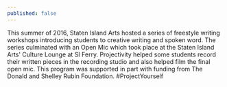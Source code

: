 ```yaml
---
published: false
---
```

This summer of 2016, Staten Island Arts hosted a series of freestyle writing workshops introducing students to creative writing and spoken word. The series culminated with an Open Mic which took place at the Staten Island Arts' Culture Lounge at SI Ferry. Projectivity helped some students record their written pieces in the recording studio and also helped film the final open mic. This program was supported in part with funding from The Donald and Shelley Rubin Foundation. #ProjectYourself
